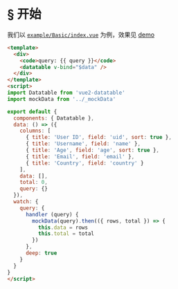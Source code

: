 # § 开始

我们以 [`example/Basic/index.vue`](https://github.com/kenberkeley/vue2-datatable/blob/master/example/Basic/index.vue) 为例，效果见 [demo](https://kenberkeley.github.io/vue2-datatable/example-dist)

```html
<template>
  <div>
    <code>query: {{ query }}</code>
    <datatable v-bind="$data" />
  </div>
</template>
<script>
import Datatable from 'vue2-datatable'
import mockData from '../_mockData'

export default {
  components: { Datatable },
  data: () => ({
    columns: [
      { title: 'User ID', field: 'uid', sort: true },
      { title: 'Username', field: 'name' },
      { title: 'Age', field: 'age', sort: true },
      { title: 'Email', field: 'email' },
      { title: 'Country', field: 'country' }
    ],
    data: [],
    total: 0,
    query: {}
  }),
  watch: {
    query: {
      handler (query) {
        mockData(query).then(({ rows, total }) => {
          this.data = rows
          this.total = total
        })
      },
      deep: true
    }
  }
}
</script>
```
